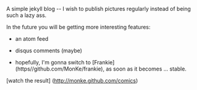 A simple jekyll blog -- I wish to publish pictures regularly instead of being
such a lazy ass.

In the future you will be getting more interesting features:

* an atom feed

* disqus comments (maybe)

* hopefully, I'm gonna switch to [Frankie] (https//github.com/MonKe/frankie),
as soon as it becomes ... stable.

[watch the result] (http://monke.github.com/comics)
